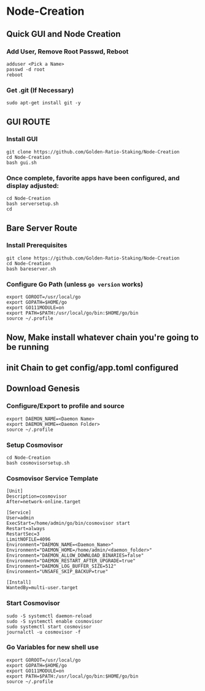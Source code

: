 # Node-Creation
## Quick GUI and Node Creation

### Add User, Remove Root Passwd, Reboot
```
adduser <Pick a Name>
passwd -d root
reboot
```
### Get .git (If Necessary)
`sudo apt-get install git -y`

## GUI ROUTE
### Install GUI
```
git clone https://github.com/Golden-Ratio-Staking/Node-Creation
cd Node-Creation
bash gui.sh
```

### Once complete, favorite apps have been configured, and display adjusted:
```
cd Node-Creation
bash serversetup.sh
cd
```

## Bare Server Route
### Install Prerequisites
```
git clone https://github.com/Golden-Ratio-Staking/Node-Creation
cd Node-Creation
bash bareserver.sh
```

### Configure Go Path (unless `go version` works)
```
export GOROOT=/usr/local/go
export GOPATH=$HOME/go
export GO111MODULE=on
export PATH=$PATH:/usr/local/go/bin:$HOME/go/bin
source ~/.profile
```

## Now, Make install whatever chain you're going to be running
## init Chain to get config/app.toml configured
## Download Genesis

### Configure/Export to profile and source
```
export DAEMON_NAME=<Daemon Name>
export DAEMON_HOME=<Daemon Folder>
source ~/.profile
```

### Setup Cosmovisor
```
cd Node-Creation
bash cosmovisorsetup.sh
```

### Cosmovisor Service Template
```
[Unit]
Description=cosmovisor
After=network-online.target

[Service]
User=admin
ExecStart=/home/admin/go/bin/cosmovisor start
Restart=always
RestartSec=3
LimitNOFILE=4096
Environment="DAEMON_NAME=<Daemon_Name>"
Environment="DAEMON_HOME=/home/admin/<daemon_folder>"
Environment="DAEMON_ALLOW_DOWNLOAD_BINARIES=false"
Environment="DAEMON_RESTART_AFTER_UPGRADE=true"
Environment="DAEMON_LOG_BUFFER_SIZE=512"
Environment="UNSAFE_SKIP_BACKUP=true"

[Install]
WantedBy=multi-user.target
```

### Start Cosmovisor
```
sudo -S systemctl daemon-reload
sudo -S systemctl enable cosmovisor
sudo systemctl start cosmovisor
journalctl -u cosmovisor -f
```

### Go Variables for new shell use
```
export GOROOT=/usr/local/go
export GOPATH=$HOME/go
export GO111MODULE=on
export PATH=$PATH:/usr/local/go/bin:$HOME/go/bin
source ~/.profile
```
